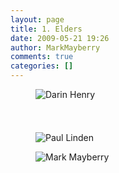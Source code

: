 ```yaml
---
layout: page
title: 1. Elders
date: 2009-05-21 19:26
author: MarkMayberry
comments: true
categories: []
---
```

<!-- wp:image {"align":"left","id":3936,"sizeSlug":"medium","linkDestination":"none"} -->
<div class="wp-block-image"><figure class="alignleft size-medium"><img src="https://www.ascoc.org/wordpress/wp-content/uploads/2022/03/img_2072-300x291.jpg" alt="Darin Henry" class="wp-image-3936"/></figure></div>
<!-- /wp:image -->

<!-- wp:paragraph -->
<p></p>
<!-- /wp:paragraph -->

<!-- wp:image {"align":"left","id":3935,"sizeSlug":"medium","className":"size-full wp-image-656"} -->
<div class="wp-block-image size-full wp-image-656"><figure class="alignleft size-medium"><img src="https://www.ascoc.org/wordpress/wp-content/uploads/2022/03/img_2071-281x300.jpg" alt="Paul Linden" class="wp-image-3935"/></figure></div>
<!-- /wp:image -->

<!-- wp:image {"align":"left","id":3939,"sizeSlug":"medium"} -->
<div class="wp-block-image"><figure class="alignleft size-medium"><img src="https://www.ascoc.org/wordpress/wp-content/uploads/2022/03/img_2074-256x300.jpg" alt="Mark Mayberry" class="wp-image-3939"/></figure></div>
<!-- /wp:image -->
